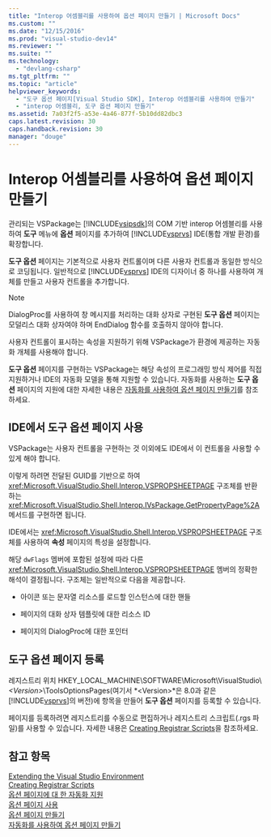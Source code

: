 ```yaml
---
title: "Interop 어셈블리를 사용하여 옵션 페이지 만들기 | Microsoft Docs"
ms.custom: ""
ms.date: "12/15/2016"
ms.prod: "visual-studio-dev14"
ms.reviewer: ""
ms.suite: ""
ms.technology: 
  - "devlang-csharp"
ms.tgt_pltfrm: ""
ms.topic: "article"
helpviewer_keywords: 
  - "도구 옵션 페이지[Visual Studio SDK], Interop 어셈블리를 사용하여 만들기"
  - "interop 어셈블리, 도구 옵션 페이지 만들기"
ms.assetid: 7a03f2f5-a53e-4a46-877f-5b10dd82dbc3
caps.latest.revision: 30
caps.handback.revision: 30
manager: "douge"
---
```

# Interop 어셈블리를 사용하여 옵션 페이지 만들기
관리되는 VSPackage는 [!INCLUDE[vsipsdk](../mfc/includes/vsipsdk_md.md)]의 COM 기반 interop 어셈블리를 사용하여 **도구** 메뉴에 **옵션** 페이지를 추가하여 [!INCLUDE[vsprvs](../assembler/masm/includes/vsprvs_md.md)] IDE\(통합 개발 환경\)를 확장합니다.  
  
 **도구 옵션** 페이지는 기본적으로 사용자 컨트롤이며 다른 사용자 컨트롤과 동일한 방식으로 코딩됩니다. 일반적으로 [!INCLUDE[vsprvs](../assembler/masm/includes/vsprvs_md.md)] IDE의 디자이너 중 하나를 사용하여 개체를 만들고 사용자 컨트롤을 추가합니다.  
  
> [!NOTE]
>  DialogProc를 사용하여 창 메시지를 처리하는 대화 상자로 구현된 **도구 옵션** 페이지는 모덜리스 대화 상자여야 하며 EndDialog 함수를 호출하지 않아야 합니다.  
  
 사용자 컨트롤이 표시하는 속성을 지원하기 위해 VSPackage가 환경에 제공하는 자동화 개체를 사용해야 합니다.  
  
 **도구 옵션** 페이지를 구현하는 VSPackage는 해당 속성의 프로그래밍 방식 제어를 직접 지원하거나 IDE의 자동화 모델을 통해 지원할 수 있습니다. 자동화를 사용하는 **도구 옵션** 페이지의 지원에 대한 자세한 내용은 [자동화를 사용하여 옵션 페이지 만들기](../misc/creating-options-pages-by-using-automation.md)를 참조하세요.  
  
## IDE에서 도구 옵션 페이지 사용  
 VSPackage는 사용자 컨트롤을 구현하는 것 이외에도 IDE에서 이 컨트롤을 사용할 수 있게 해야 합니다.  
  
 이렇게 하려면 전달된 GUID를 기반으로 하여 <xref:Microsoft.VisualStudio.Shell.Interop.VSPROPSHEETPAGE> 구조체를 반환하는 <xref:Microsoft.VisualStudio.Shell.Interop.IVsPackage.GetPropertyPage%2A> 메서드를 구현하면 됩니다.  
  
 IDE에서는 <xref:Microsoft.VisualStudio.Shell.Interop.VSPROPSHEETPAGE> 구조체를 사용하여 **속성** 페이지의 특성을 설정합니다.  
  
 해당 `dwFlags` 멤버에 포함된 설정에 따라 다른 <xref:Microsoft.VisualStudio.Shell.Interop.VSPROPSHEETPAGE> 멤버의 정확한 해석이 결정됩니다. 구조체는 일반적으로 다음을 제공합니다.  
  
-   아이콘 또는 문자열 리소스를 로드할 인스턴스에 대한 핸들  
  
-   페이지의 대화 상자 템플릿에 대한 리소스 ID  
  
-   페이지의 DialogProc에 대한 포인터  
  
## 도구 옵션 페이지 등록  
 레지스트리 위치 HKEY\_LOCAL\_MACHINE\\SOFTWARE\\Microsoft\\VisualStudio\\*\<Version\>*\\ToolsOptionsPages\(여기서 *\<Version\>*은 8.0과 같은 [!INCLUDE[vsprvs](../assembler/masm/includes/vsprvs_md.md)]의 버전\)에 항목을 만들어 **도구 옵션** 페이지를 등록할 수 있습니다.  
  
 페이지를 등록하려면 레지스트리를 수동으로 편집하거나 레지스트리 스크립트\(.rgs 파일\)를 사용할 수 있습니다. 자세한 내용은 [Creating Registrar Scripts](../atl/creating-registrar-scripts.md)을 참조하세요.  
  
## 참고 항목  
 [Extending the Visual Studio Environment](../Topic/Extending%20the%20Visual%20Studio%20Environment.md)   
 [Creating Registrar Scripts](../atl/creating-registrar-scripts.md)   
 [옵션 페이지에 대 한 자동화 지원](../Topic/Automation%20Support%20for%20Options%20Pages.md)   
 [옵션 페이지 사용](../misc/using-options-pages.md)   
 [옵션 페이지 만들기](../Topic/Creating%20Options%20Pages.md)   
 [자동화를 사용하여 옵션 페이지 만들기](../misc/creating-options-pages-by-using-automation.md)